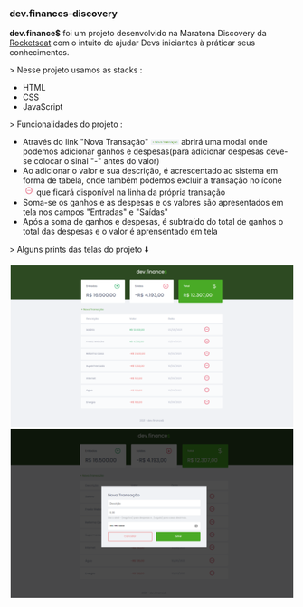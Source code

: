 ### dev.finances-discovery

__dev.finance$__ foi um projeto desenvolvido na Maratona Discovery da [Rocketseat](https://rocketseat.com.br/) com o intuito de ajudar Devs iniciantes à práticar seus conhecimentos.

\> Nesse projeto usamos as stacks : 
* HTML
* CSS
* JavaScript

\> Funcionalidades do projeto :
* Através do link "Nova Transação" <img src="src\to-readme\new.png" width="50px"> abrirá uma modal onde podemos adicionar ganhos e despesas\(para adicionar despesas deve-se colocar o sinal "-" antes do valor)
* Ao adicionar o valor e sua descrição, é acrescentado ao sistema em forma de tabela, onde também podemos excluir a transação no ícone <img src="src\to-readme\excluir.png" width="20px"> que ficará disponível na linha da própria transação
* Soma-se os ganhos e as despesas e os valores são apresentados em tela nos campos "Entradas" e "Saídas"
* Após a soma de ganhos e despesas, é subtraído do total de ganhos o total das despesas e o valor é aprensentado em tela

\> Alguns prints das telas do projeto ⬇️
<p align="center">
    <img src="src\to-readme\1.png" width="500px" >
    <img src="src\to-readme\2.png" width="500px" >
</p>
